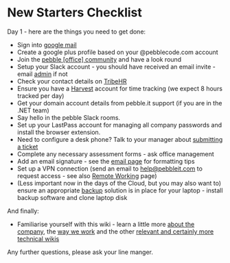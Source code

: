 # New Starters Checklist

Day 1 - here are the things you need to get done:

- Sign into [google mail](https://mail.pebblecode.com)
- Create a google plus profile based on your @pebblecode.com account
- Join the [pebble [office] community](https://plus.google.com/communities/106223767401107221867) and have a look round
- Setup your Slack account - you should have received an email invite - email [admin](mailto:admin@pebblecode.com) if not
- Check your contact details on [TribeHR](http://pebblecode.mytribehr.com)
- Ensure you have a [Harvest](https://pebblecode.harvestapp.com) account for time tracking (we expect 8 hours tracked per day)
- Get your domain account details from pebble.it support (if you are in the .NET team)
- Say hello in the pebble Slack rooms.
- Set up your LastPass account for managing all company passwords and install the browser extension. 
- Need to configure a desk phone? Talk to your manager about [submitting a ticket](mailto:support@pebbleit.com)
- Complete any necessary assessment forms - ask office management
- Add an email signature - see the [email page](great-place-to-work/policies/systems/email.md) for formatting tips
- Set up a VPN connection (send an email to help@pebbleit.com to request access - see also [Remote Working](great-place-to-work/policies/systems/remote-working-systems.md) page)
- (Less important now in the days of the Cloud, but you may also want to) ensure an appropriate [backup](great-place-to-work/policies/tech-wiki/backups.md) solution is in place for your laptop - install backup software and clone laptop disk

And finally:

- Familiarise yourself with this wiki - learn a little more [about the company](great-place-to-work/policies/company/readme.md), the [way we work](great-place-to-work/policies/company/way-we-work.md) and the other [relevant and certainly more technical wikis](great-place-to-work/policies/tech-wiki/readme.md)

Any further questions, please ask your line manger. 
